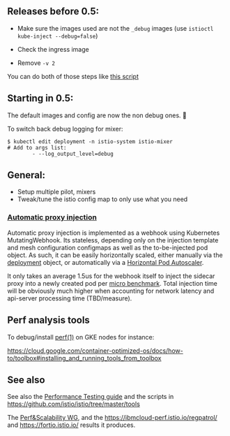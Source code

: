 ## Releases before 0.5:

- Make sure the images used are not the `_debug` images (use `istioctl kube-inject --debug=false`)

- Check the ingress image

- Remove `-v 2`

You can do both of those steps like [this script](https://github.com/istio/istio/blob/a957c58b0ef7f745643b40f4f156dac7bcfc43d2/tools/setup_perf_cluster.sh#L112)

## Starting in 0.5:

The default images and config are now the non debug ones. :tada:

To switch back debug logging for mixer:
```
$ kubectl edit deployment -n istio-system istio-mixer
# Add to args list:
        - --log_output_level=debug
```

## General:

- Setup multiple pilot, mixers
- Tweak/tune the istio config map to only use what you need

### [Automatic proxy injection](https://istio.io/docs/setup/kubernetes/sidecar-injection.html#automatic-sidecar-injection)

Automatic proxy injection is implemented as a webhook using Kubernetes MutatingWebhook. Its stateless, depending only on the injection template and mesh configuration configmaps as well as the to-be-injected pod object. As such, it can be easily horizontally scaled, either manually via the [deployment](https://kubernetes.io/docs/concepts/workloads/controllers/deployment/#scaling-a-deployment) object, or automatically via a [Horizontal Pod Autoscaler](https://kubernetes.io/docs/tasks/run-application/horizontal-pod-autoscale/).

It only takes an average 1.5us for the webhook itself to inject the sidecar proxy into a newly created pod per [micro benchmark](https://github.com/istio/istio/pull/3189/files#diff-3fb712a20331a79c4b1c1eda38704a76R515). Total injection time will be obviously much higher when accounting for network latency and api-server processing time (TBD/measure).

## Perf analysis tools

To debug/install [perf(1)](http://www.brendangregg.com/perf.html) on GKE nodes for instance:

https://cloud.google.com/container-optimized-os/docs/how-to/toolbox#installing_and_running_tools_from_toolbox

## See also

See also the [Performance Testing guide](https://github.com/istio/istio/tree/master/tools#istio-load-testing-user-guide) and the scripts in https://github.com/istio/istio/tree/master/tools

The [Perf&Scalability WG](https://github.com/istio/community/blob/master/WORKING-GROUPS.md#performance-and-scalability), and the https://ibmcloud-perf.istio.io/regpatrol/ and https://fortio.istio.io/ results it produces.
